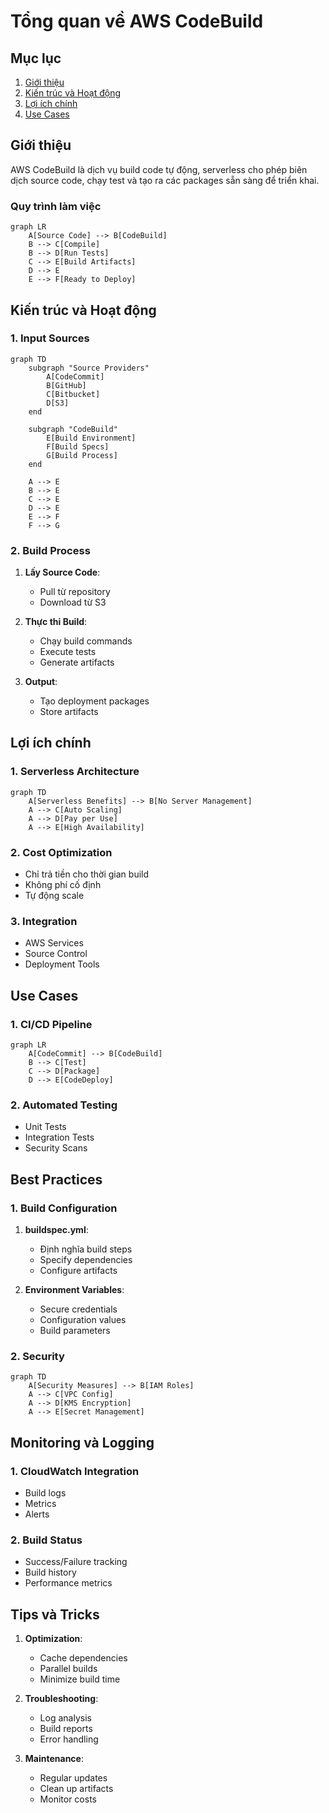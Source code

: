 # Tổng quan về AWS CodeBuild

## Mục lục
1. [Giới thiệu](#giới-thiệu)
2. [Kiến trúc và Hoạt động](#kiến-trúc-và-hoạt-động)
3. [Lợi ích chính](#lợi-ích-chính)
4. [Use Cases](#use-cases)

## Giới thiệu

AWS CodeBuild là dịch vụ build code tự động, serverless cho phép biên dịch source code, chạy test và tạo ra các packages sẵn sàng để triển khai.

### Quy trình làm việc
```mermaid
graph LR
    A[Source Code] --> B[CodeBuild]
    B --> C[Compile]
    B --> D[Run Tests]
    C --> E[Build Artifacts]
    D --> E
    E --> F[Ready to Deploy]
```

## Kiến trúc và Hoạt động

### 1. Input Sources
```mermaid
graph TD
    subgraph "Source Providers"
        A[CodeCommit]
        B[GitHub]
        C[Bitbucket]
        D[S3]
    end
    
    subgraph "CodeBuild"
        E[Build Environment]
        F[Build Specs]
        G[Build Process]
    end
    
    A --> E
    B --> E
    C --> E
    D --> E
    E --> F
    F --> G
```

### 2. Build Process
1. **Lấy Source Code**:
   - Pull từ repository
   - Download từ S3

2. **Thực thi Build**:
   - Chạy build commands
   - Execute tests
   - Generate artifacts

3. **Output**:
   - Tạo deployment packages
   - Store artifacts

## Lợi ích chính

### 1. Serverless Architecture
```mermaid
graph TD
    A[Serverless Benefits] --> B[No Server Management]
    A --> C[Auto Scaling]
    A --> D[Pay per Use]
    A --> E[High Availability]
```

### 2. Cost Optimization
- Chỉ trả tiền cho thời gian build
- Không phí cố định
- Tự động scale

### 3. Integration
- AWS Services
- Source Control
- Deployment Tools

## Use Cases

### 1. CI/CD Pipeline
```mermaid
graph LR
    A[CodeCommit] --> B[CodeBuild]
    B --> C[Test]
    C --> D[Package]
    D --> E[CodeDeploy]
```

### 2. Automated Testing
- Unit Tests
- Integration Tests
- Security Scans

## Best Practices

### 1. Build Configuration
1. **buildspec.yml**:
   - Định nghĩa build steps
   - Specify dependencies
   - Configure artifacts

2. **Environment Variables**:
   - Secure credentials
   - Configuration values
   - Build parameters

### 2. Security
```mermaid
graph TD
    A[Security Measures] --> B[IAM Roles]
    A --> C[VPC Config]
    A --> D[KMS Encryption]
    A --> E[Secret Management]
```

## Monitoring và Logging

### 1. CloudWatch Integration
- Build logs
- Metrics
- Alerts

### 2. Build Status
- Success/Failure tracking
- Build history
- Performance metrics

## Tips và Tricks

1. **Optimization**:
   - Cache dependencies
   - Parallel builds
   - Minimize build time

2. **Troubleshooting**:
   - Log analysis
   - Build reports
   - Error handling

3. **Maintenance**:
   - Regular updates
   - Clean up artifacts
   - Monitor costs